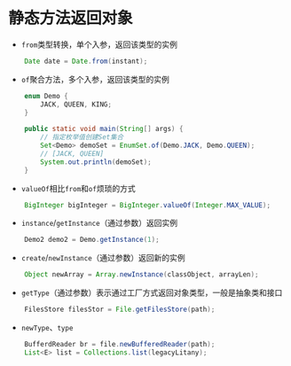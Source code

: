 # 静态方法返回对象

- `from`类型转换，单个入参，返回该类型的实例
```java
    Date date = Date.from(instant);
```
- `of`聚合方法，多个入参，返回该类型的实例
```java
    enum Demo {
        JACK, QUEEN, KING;
    }
    
    public static void main(String[] args) {
        // 指定枚举值创建Set集合
        Set<Demo> demoSet = EnumSet.of(Demo.JACK, Demo.QUEEN);
        // [JACK, QUEEN]
        System.out.println(demoSet);
    }
```
- `valueOf`相比`from`和`of`烦琐的方式
```java
    BigInteger bigInteger = BigInteger.valueOf(Integer.MAX_VALUE);
```
- `instance`/`getInstance`（通过参数）返回实例
```java
    Demo2 demo2 = Demo.getInstance(1);
```
- `create`/`newInstance`（通过参数）返回新的实例
```java
    Object newArray = Array.newInstance(classObject, arrayLen);
```
- `getType`（通过参数）表示通过工厂方式返回对象类型，一般是抽象类和接口
```java
    FilesStore filesStor = File.getFilesStore(path);
```
- `newType`、`type`
```java
    BufferdReader br = file.newBufferedReader(path);
    List<E> list = Collections.list(legacyLitany);
```